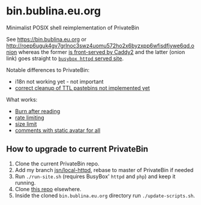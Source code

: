# bin.bublina.eu.org
Minimalist POSIX shell reimplementation of PrivateBin

See https://bin.bublina.eu.org
or http://roep6uguk4gv7grlnoc3swz4uomu572ho2x6byzxpp6wfisdfjywe6qd.onion
whereas the former [is front-served by Caddy2](contrib/Caddyfile)
and the latter (onion link) goes straight to
[`busybox httpd` served site](contrib/run).

Notable differences to PrivateBin:

  - i18n not working yet - not important
  - [correct cleanup of TTL pastebins not implemented yet](contrib/cleanup.sh)

What works:

  - [Burn after reading](public/cgi-bin/aGETp.sh#L31)
  - [rate limiting](public/cgi-bin/aPOST.sh#L14)
  - [size limit](public/cgi-bin/aPOST.sh#L26-L35)
  - [comments with static avatar for all](public/cgi-bin/aPOST.sh#L38-L50)

## How to upgrade to current PrivateBin

 1. Clone the current PrivateBin repo.
 2. Add my branch [jsn/local-httpd](https://github.com/jsarenik/PrivateBin/tree/jsn/local-httpd), rebase to master of PrivateBin if needed
 3. Run `./run-site.sh` (requires BusyBox' `httpd` and `php`)
    and keep it running.
 4. Clone [this repo](https://github.com/jsarenik/bin.bublina.eu.org)
    elsewhere.
 5. Inside the cloned `bin.bublina.eu.org` directory
    run `./update-scripts.sh`.
